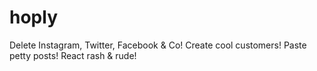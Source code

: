 # hoply
Delete Instagram, Twitter, Facebook &amp; Co! Create cool customers! Paste petty posts! React rash &amp; rude!
